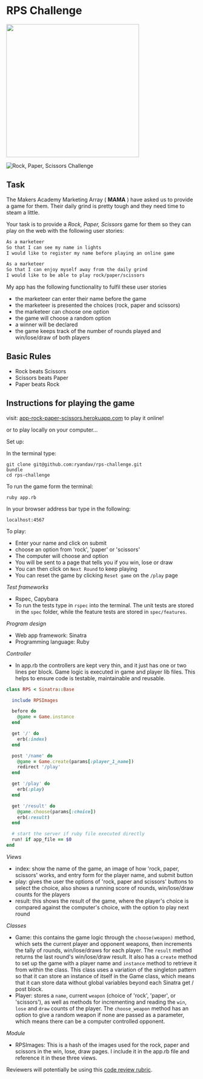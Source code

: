# RPS Challenge

<p align="left">
  <img src="http://i.imgur.com/Igl71tC.png" width="350"/>
</p>

![Rock, Paper, Scissors Challenge](https://www.dropbox.com/s/8vw5rk6uratgbsh/RPS_index.png)

Task
----

The Makers Academy Marketing Array ( **MAMA** ) have asked us to provide a game for them. Their daily grind is pretty tough and they need time to steam a little.

Your task is to provide a _Rock, Paper, Scissors_ game for them so they can play on the web with the following user stories:

```sh
As a marketeer
So that I can see my name in lights
I would like to register my name before playing an online game

As a marketeer
So that I can enjoy myself away from the daily grind
I would like to be able to play rock/paper/scissors
```

My app has the following functionality to fulfil these user stories

- the marketeer can enter their name before the game
- the marketeer is presented the choices (rock, paper and scissors)
- the marketeer can choose one option
- the game will choose a random option
- a winner will be declared
- the game keeps track of the number of rounds played and win/lose/draw of both players

## Basic Rules

- Rock beats Scissors
- Scissors beats Paper
- Paper beats Rock

## Instructions for playing the game

visit: [app-rock-paper-scissors.herokuapp.com](https://app-rock-paper-scissors.herokuapp.com) to play it online!

or to play locally on your computer...

Set up:

In the terminal type:
``` terminal
git clone git@github.com:ryandav/rps-challenge.git
bundle
cd rps-challenge
```

To run the game form the terminal:
``` terminal
ruby app.rb
```

In your browser address bar type in the following:

```browser
localhost:4567
```

To play:

- Enter your name and click on submit
- choose an option from 'rock', 'paper' or 'scissors'
- The computer will choose and option
- You will be sent to a page that tells you if you win, lose or draw
- You can then click on `Next Round` to keep playing
- You can reset the game by clicking `Reset game` on the `/play` page

*Test frameworks*

- Rspec, Capybara
- To run the tests type in `rspec` into the terminal. The unit tests are stored in the `spec` folder, while the feature tests are stored in `spec/features`.

*Program design*

- Web app framework: Sinatra
- Programming language: Ruby

*Controller*

- In app.rb the controllers are kept very thin, and it just has one or two lines per block. Game logic is executed in game and player lib files. This helps to ensure code is testable, maintainable and reusable.

```ruby
class RPS < Sinatra::Base

  include RPSImages

  before do
    @game = Game.instance
  end

  get '/' do
    erb(:index)
  end

  post '/name' do
    @game = Game.create(params[:player_1_name])
    redirect '/play'
  end

  get '/play' do
    erb(:play)
  end

  get '/result' do
    @game.choose(params[:choice])
    erb(:result)
  end

  # start the server if ruby file executed directly
  run! if app_file == $0
end
```

*Views*
- index: show the name of the game, an image of how 'rock, paper, scissors' works, and entry form for the player name, and submit button
- play: gives the user the options of 'rock, paper and scissors' buttons to select the choice, also shows a running score of rounds, win/lose/draw counts for the players
- result: this shows the result of the game, where the player's choice is compared against the computer's choice, with the option to play next round

*Classes*

- Game: this contains the game logic through the `choose(weapon)` method, which sets the current player and opponent weapons, then increments the tally of rounds, win/lose/draws for each player. The `result` method returns the last round's win/lose/draw result. It also has a `create` method to set up the game with a player name and `instance` method to retrieve it from within the class. This class uses a variation of the singleton pattern so that it can store an instance of itself in the Game class, which means that it can store data without global variables beyond each Sinatra get / post block.
- Player: stores a `name`, current `weapon` (choice of 'rock', 'paper', or 'scissors'), as well as methods for incrementing and reading the `win`, `lose` and `draw` counts of the player. The `choose_weapon` method has an option to give a random weapon if none are passed as a parameter, which means there can be a computer controlled opponent.

*Module*

- RPSImages: This is a hash of the images used for the rock, paper and scissors in the win, lose, draw pages. I include it in the app.rb file and reference it in these three views.

Reviewers will potentially be using this [code review rubric](docs/review.md).
